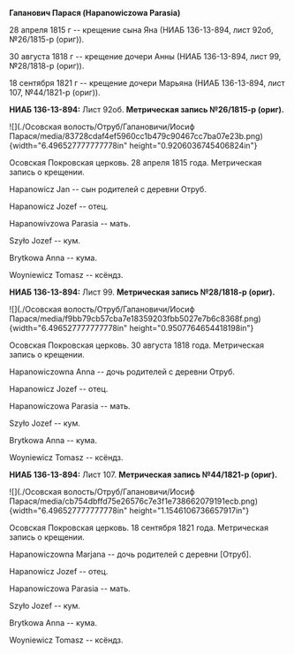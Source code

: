 **Гапанович Парася (Hapanowiczowa Parasia)**

28 апреля 1815 г -- крещение сына Яна (НИАБ 136-13-894, лист 92об,
№26/1815-р (ориг)).

30 августа 1818 г -- крещение дочери Анны (НИАБ 136-13-894, лист 99,
№28/1818-р (ориг)).

18 сентября 1821 г -- крещение дочери Марьяна (НИАБ 136-13-894, лист
107, №44/1821-р (ориг)).

**НИАБ 136-13-894:** Лист 92об. **Метрическая запись №26/1815-р
(ориг).**

![](./Осовская волость/Отруб/Гапановичи/Иосиф Парася/media/83728cdaf4ef5960cc1b479c90467cc7ba07e23b.png){width="6.496527777777778in"
height="0.9206036745406824in"}

Осовская Покровская церковь. 28 апреля 1815 года. Метрическая запись о
крещении.

Hapanowicz Jan -- сын родителей с деревни Отруб.

Hapanowicz Jozef -- отец.

Hapanowivzowa Parasia -- мать.

Szyło Jozef -- кум.

Brytkowa Anna -- кума.

Woyniewicz Tomasz -- ксёндз.

**НИАБ 136-13-894:** Лист 99. **Метрическая запись №28/1818-р (ориг).**

![](./Осовская волость/Отруб/Гапановичи/Иосиф Парася/media/f9bb79cb57cba7e18359203fbb5027e7b6c8368f.png){width="6.496527777777778in"
height="0.9507764654418198in"}

Осовская Покровская церковь. 30 августа 1818 года. Метрическая запись о
крещении.

Hapanowiczowna Anna -- дочь родителей с деревни Отруб.

Hapanowicz Jozef -- отец.

Hapanowiczowa Parasia -- мать.

Szyło Jozef -- кум.

Brytkowa Anna -- кума.

Woyniewicz Tomasz -- ксёндз.

**НИАБ 136-13-894:** Лист 107. **Метрическая запись №44/1821-р (ориг).**

![](./Осовская волость/Отруб/Гапановичи/Иосиф Парася/media/cb754dbffd75e26576c7e3f1e738662079191ecb.png){width="6.496527777777778in"
height="1.1546106736657917in"}

Осовская Покровская церковь. 18 сентября 1821 года. Метрическая запись о
крещении.

Hapanowiczowna Marjana -- дочь родителей с деревни \[Отруб\].

Hapanowicz Jozef -- отец.

Hapanowiczowa Parasia -- мать.

Szyło Jozef -- кум.

Brytkowa Anna -- кума.

Woyniewicz Tomasz -- ксёндз.
